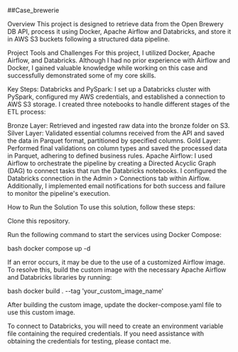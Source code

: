 ##Case_brewerie

Overview
This project is designed to retrieve data from the Open Brewery DB API, process it using Docker, Apache Airflow and Databricks, and store it in AWS S3 buckets following a structured data pipeline.

Project Tools and Challenges
For this project, I utilized Docker, Apache Airflow, and Databricks. Although I had no prior experience with Airflow and Docker, I gained valuable knowledge while working on this case and successfully demonstrated some of my core skills.

Key Steps:
Databricks and PySpark: I set up a Databricks cluster with PySpark, configured my AWS credentials, and established a connection to AWS S3 storage. I created three notebooks to handle different stages of the ETL process:

Bronze Layer: Retrieved and ingested raw data into the bronze folder on S3.
Silver Layer: Validated essential columns received from the API and saved the data in Parquet format, partitioned by specified columns.
Gold Layer: Performed final validations on column types and saved the processed data in Parquet, adhering to defined business rules.
Apache Airflow: I used Airflow to orchestrate the pipeline by creating a Directed Acyclic Graph (DAG) to connect tasks that run the Databricks notebooks. I configured the Databricks connection in the Admin > Connections tab within Airflow. Additionally, I implemented email notifications for both success and failure to monitor the pipeline's execution.

How to Run the Solution
To use this solution, follow these steps:

Clone this repository.

Run the following command to start the services using Docker Compose:

bash
docker compose up -d

If an error occurs, it may be due to the use of a customized Airflow image. To resolve this, build the custom image with the necessary Apache Airflow and Databricks libraries by running:

bash
docker build . --tag 'your_custom_image_name'


After building the custom image, update the docker-compose.yaml file to use this custom image.

To connect to Databricks, you will need to create an environment variable file containing the required credentials. If you need assistance with obtaining the credentials for testing, please contact me.

